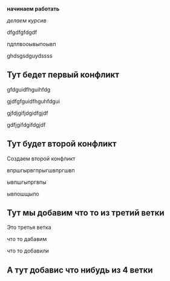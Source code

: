 **начинаем работать**

*делаем курсив*

dfgdfgfdgdf

пдплвооывыпоывп

ghdsgsdguydssss

## Тут бедет первый конфликт 

gfdguidfhguihfdg

gjdfgfguidfhguhfdgui

gjfdjgifjdgidfgjdf

gdfjgifdgifdgjdf
## Тут будет второй конфликт

Создаем второй конфликт 

впршгырвгпрыгшвпргшвп

ывпшгыпргвпы

ывпошщыпо
## Тут мы добавим что то из третий ветки

Это третья ветка 

что то дабавим

что то добавили 

## А тут добавис что нибудь из 4 ветки